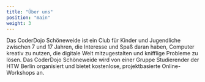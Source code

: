```yaml
---
title: "Über uns"
position: "main"
weight: 3
---
```

Das CoderDojo Schöneweide ist ein Club für Kinder und Jugendliche zwischen
7 und 17 Jahren, die Interesse und Spaß daran haben, Computer kreativ zu nutzen, die digitale Welt mitzugestalten und
knifflige Probleme zu lösen.
Das CoderDojo Schöneweide wird von einer Gruppe Studierender der HTW Berlin organisiert und 
bietet kostenlose, projektbasierte Online-Workshops an.
